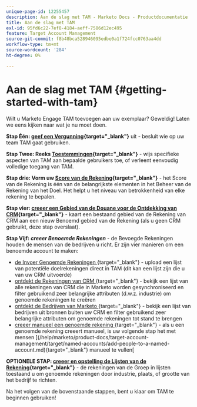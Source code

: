 ```yaml
---
unique-page-id: 12255457
description: Aan de slag met TAM - Marketo Docs - Productdocumentatie
title: Aan de slag met TAM
exl-id: 95fd6c22-7ef8-4184-aeff-7586d12ec495
feature: Target Account Management
source-git-commit: f8b48bca528946095edbe0a1f724fcc0763aa4dd
workflow-type: tm+mt
source-wordcount: '284'
ht-degree: 0%

---
```


# Aan de slag met TAM {#getting-started-with-tam}

Wilt u Marketo Engage TAM toevoegen aan uw exemplaar? Geweldig! Laten we eens kijken naar wat je nu moet doen.

**Stap Één: [ geef een Vergunning](/help/marketo/product-docs/target-account-management/setup-tam/issue-a-license.md){target="_blank"}** uit - besluit wie op uw team TAM gaat gebruiken.

**Stap Twee: Reeks [ Toestemmingen](/help/marketo/product-docs/target-account-management/setup-tam/permissions.md){target="_blank"}** - wijs specifieke aspecten van TAM aan bepaalde gebruikers toe, of verleent eenvoudig volledige toegang van TAM.

**Stap drie: Vorm uw [ Score van de Rekening](/help/marketo/product-docs/target-account-management/setup-tam/account-score.md){target="_blank"}** - het Score van de Rekening is één van de belangrijkste elementen in het Beheer van de Rekening van het Doel. Het helpt u het niveau van betrokkenheid van elke rekening te bepalen.

**Stap vier: [ creeer een Gebied van de Douane voor de Ontdekking van CRM](/help/marketo/product-docs/target-account-management/setup-tam/create-a-custom-field-for-crm-discovery.md){target="_blank"}** - kaart een bestaand gebied van de Rekening van CRM aan een nieuw Benoemd gebied van de Rekening (als u geen CRM gebruikt, deze stap overslaat).

**Stap Vijf:** **_creeer Benoemde Rekeningen_** - de Bevoegde Rekeningen houden de mensen van de bedrijven u richt. Er zijn vier manieren om een benoemde account te maken:

* [ de Invoer Genoemde Rekeningen ](/help/marketo/product-docs/target-account-management/target/named-accounts/import-named-accounts.md){target="_blank"} - upload een lijst van potentiële doelrekeningen direct in TAM (dit kan een lijst zijn die u van uw CRM uitvoerde)
* [ ontdekt de Rekeningen van CRM ](/help/marketo/product-docs/target-account-management/target/named-accounts/discover-accounts.md#discover-crm-accounts){target="_blank"} - bekijk een lijst van alle rekeningen van CRM die in Marketo worden gesynchroniseerd en filter gebruikend zeer belangrijke attributen (d.w.z. industrie) om genoemde rekeningen te creëren
* [ ontdekt de Bedrijven van Marketo ](/help/marketo/product-docs/target-account-management/target/named-accounts/discover-accounts.md#discover-marketo-companies){target="_blank"} - bekijk een lijst van bedrijven uit bronnen buiten uw CRM en filter gebruikend zeer belangrijke attributen om genoemde rekeningen tot stand te brengen
* [ creeer manueel een genoemde rekening ](/help/marketo/product-docs/target-account-management/target/named-accounts/create-a-named-account.md){target="_blank"} - als u een genoemde rekening creeert manueel, is uw volgende stap het met mensen ](/help/marketo/product-docs/target-account-management/target/named-accounts/add-people-to-a-named-account.md){target="_blank"} manueel te vullen[

**OPTIONELE STAP: [ creeer en opstelling de Lijsten van de Rekening](/help/marketo/product-docs/target-account-management/target/account-lists.md#create-a-new-account-list){target="_blank"}** - de rekeningen van de Groep in lijsten toestaand u om genoemde rekeningen door industrie, plaats, of grootte van het bedrijf te richten.

Na het volgen van de bovenstaande stappen, bent u klaar om TAM te beginnen gebruiken!
